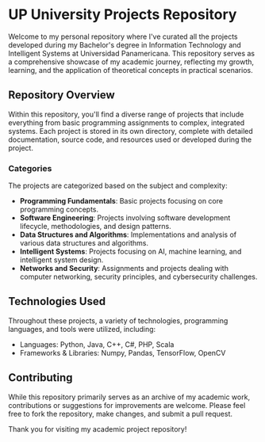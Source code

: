 # UP University Projects Repository

Welcome to my personal repository where I've curated all the projects developed during my Bachelor's degree in Information Technology and Intelligent Systems at Universidad Panamericana. This repository serves as a comprehensive showcase of my academic journey, reflecting my growth, learning, and the application of theoretical concepts in practical scenarios.

## Repository Overview

Within this repository, you'll find a diverse range of projects that include everything from basic programming assignments to complex, integrated systems. Each project is stored in its own directory, complete with detailed documentation, source code, and resources used or developed during the project.

### Categories

The projects are categorized based on the subject and complexity:

- **Programming Fundamentals**: Basic projects focusing on core programming concepts.
- **Software Engineering**: Projects involving software development lifecycle, methodologies, and design patterns.
- **Data Structures and Algorithms**: Implementations and analysis of various data structures and algorithms.
- **Intelligent Systems**: Projects focusing on AI, machine learning, and intelligent system design.
- **Networks and Security**: Assignments and projects dealing with computer networking, security principles, and cybersecurity challenges.

## Technologies Used

Throughout these projects, a variety of technologies, programming languages, and tools were utilized, including:

- Languages: Python, Java, C++, C#, PHP, Scala
- Frameworks & Libraries: Numpy, Pandas, TensorFlow, OpenCV

## Contributing

While this repository primarily serves as an archive of my academic work, contributions or suggestions for improvements are welcome. Please feel free to fork the repository, make changes, and submit a pull request.

Thank you for visiting my academic project repository!

